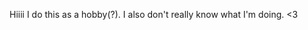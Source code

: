 Hiiii I do this as a hobby(?).
I also don't really know what I'm doing.
<3

<!---
VanillaRamen/VanillaRamen is a ✨ special ✨ repository because its `README.md` (this file) appears on your GitHub profile.
You can click the Preview link to take a look at your changes.
--->

